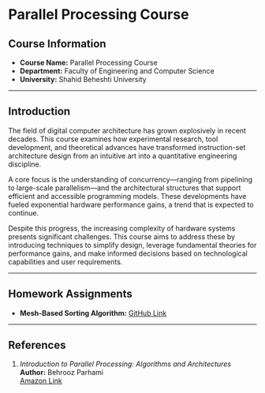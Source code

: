 # Parallel Processing Course

## Course Information
- **Course Name:** Parallel Processing Course  
- **Department:** Faculty of Engineering and Computer Science  
- **University:** Shahid Beheshti University  

---

## Introduction

The field of digital computer architecture has grown explosively in recent decades. This course examines how experimental research, tool development, and theoretical advances have transformed instruction-set architecture design from an intuitive art into a quantitative engineering discipline.

A core focus is the understanding of concurrency—ranging from pipelining to large-scale parallelism—and the architectural structures that support efficient and accessible programming models. These developments have fueled exponential hardware performance gains, a trend that is expected to continue.

Despite this progress, the increasing complexity of hardware systems presents significant challenges. This course aims to address these by introducing techniques to simplify design, leverage fundamental theories for performance gains, and make informed decisions based on technological capabilities and user requirements.

---

## Homework Assignments

- **Mesh-Based Sorting Algorithm:** [GitHub Link](https://github.com/matinfirooz/Mesh-Based-Sorting-Algorithm.git)

---

## References

1. *Introduction to Parallel Processing: Algorithms and Architectures*  
   **Author:** Behrooz Parhami  
   [Amazon Link](https://www.amazon.com/Introduction-Parallel-Processing-Algorithms-Architectures/dp/0306459701)

